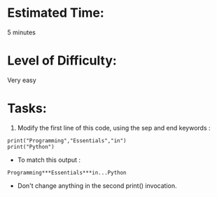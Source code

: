 # Estimated Time:
5 minutes

# Level of Difficulty:
Very easy

# Tasks:
1. Modify the first line of this code, using the sep and end keywords :
```
print("Programming","Essentials","in")
print("Python")
```
* To match this output :
```
Programming***Essentials***in...Python
```
* Don't change anything in the second print() invocation.
 

